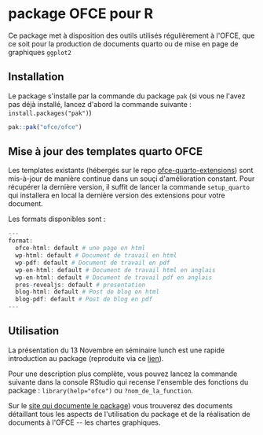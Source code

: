 # package OFCE pour R

Ce package met à disposition des outils utilisés régulièrement à l'OFCE, que ce soit pour la production de documents quarto ou de mise en page de graphiques `ggplot2`

## Installation

Le package s'installe par la commande du package `pak` (si vous ne l'avez pas déjà installé, lancez d'abord la commande suivante : `install.packages("pak")`)

``` r
pak::pak("ofce/ofce")
```

## Mise à jour des templates quarto OFCE

Les templates existants (hébergés sur le repo [ofce-quarto-extensions](https://github.com/OFCE/ofce-quarto-extensions)) sont mis-à-jour de manière continue dans un souçi d'amélioration constant. Pour récupérer la dernière version, il suffit de lancer la commande `setup_quarto` qui installera en local la dernière version des extensions pour votre document.

Les formats disponibles sont :

``` r
---
format:
  ofce-html: default # une page en html
  wp-html: default # Document de travail en html
  wp-pdf: default # Document de travail en pdf
  wp-en-html: default # Document de travail html en anglais
  wp-en-html: default # Document de travail pdf en anglais
  pres-revealjs: default # presentation
  blog-html: default # Post de blog en html
  blog-pdf: default # Post de blog en pdf
---
```

## Utilisation

La présentation du 13 Novembre en séminaire lunch est une rapide introduction au package (reproduite via ce [lien](https://ofce.github.io/ofce/)).

Pour une description plus complète, vous pouvez lancez la commande suivante dans la console RStudio qui recense l'ensemble des fonctions du package : `library(help="ofce")` ou `?nom_de_la_function`.

Sur le [site qui documente le package](https://ofce.github.io/ofce/)) vous trouverez des documents détaillant tous les aspects de l'utilisation du package et de la réalisation de documents à l'OFCE -- les chartes graphiques.
